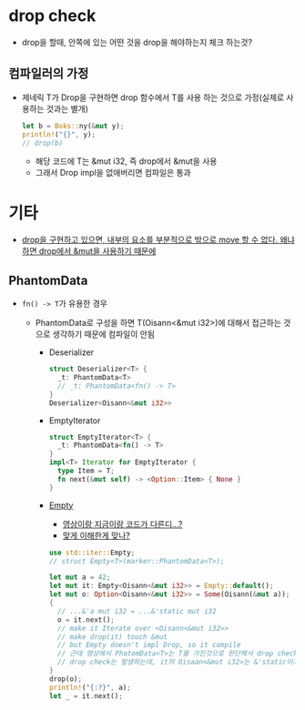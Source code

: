 # drop check

- drop을 할때, 안쪽에 있는 어떤 것을 drop을 해야하는지 체크 하는것?

## 컴파일러의 가정

- 제네릭 T가 Drop을 구현하면 drop 함수에서 T를 사용 하는 것으로 가정(실제로 사용하는 것과는 별개)
  ```rust
  let b = Boks::ny(&mut y);
  println!("{}", y);
  // drop(b)
  ```
  - 해당 코드에 T는 &mut i32, 즉 drop에서 &mut을 사용
  - 그래서 Drop impl을 없애버리면 컴파일은 통과

# 기타

- [drop을 구현하고 있으면, 내부의 요소를 부분적으로 밖으로 move 할 수 없다. 왜냐하면 drop에서 &mut을 사용하기 때문에](https://youtu.be/TJOFSMpJdzg?si=UoFQ5WzwHdywtHcj&t=1061)

## PhantomData

- `fn() -> T`가 유용한 경우

  - PhantomData<T>로 구성을 하면 T(Oisann<&mut i32>)에 대해서 접근하는 것으로 생각하기 때문에 컴파일이 안됨

    - Deserializer

      ```rust
      struct Deserializer<T> {
        _t: PhantomData<T>
        // _t: PhantomData<fn() -> T>
      }
      Deserializer<Oisann<&mut i32>>
      ```

    - EmptyIterator

      ```rust
      struct EmptyIterator<T> {
        _t: PhantomData<fn() -> T>
      }
      impl<T> Iterator for EmptyIterator {
        type Item = T;
        fn next(&mut self) -> <Option::Item> { None }
      }
      ```

    - [Empty](https://doc.rust-lang.org/std/iter/struct.Empty.html)

      - [영상이랑 지금이랑 코드가 다른디...?](https://youtu.be/TJOFSMpJdzg?si=6fNa3sze731MkyO4&t=3443)
      - [맞게 이해한게 맞나?](https://youtu.be/TJOFSMpJdzg?si=MepVFH2DHM00MPxT&t=4053)

      ```rust
      use std::iter::Empty;
      // struct Empty<T>(marker::PhantomData<T>);

      let mut a = 42;
      let mut it: Empty<Oisann<&mut i32>> = Empty::default();
      let mut o: Option<Oisann<&mut i32>> = Some(Oisann(&mut a));
      {
        // ...&'a mut i32 = ...&'static mut i32
        o = it.next();
        // make it Iterate over <Oisann<&mut i32>>
        // make drop(it) touch &mut
        // but Empty doesn't impl Drop, so it compile
        // 근데 영상에서 PhatomData<T>는 T를 가진것으로 판단해서 drop check가 발생해야 된다고 생각
        // drop check는 발생하는데, it의 Oisaan<&mut i32>는 &'static이기 때문에 컴파일 가능
      }
      drop(o);
      println!("{:?}", a);
      let _ = it.next();
      ```
